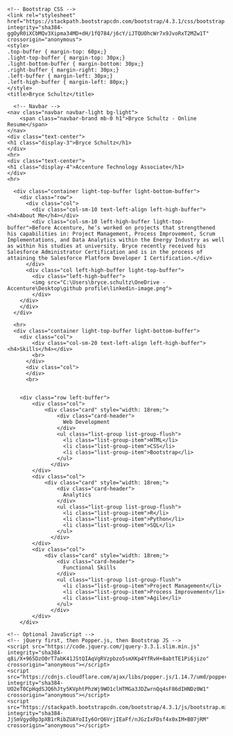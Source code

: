 <!doctype html>
<html lang="en">
  <head
  >
    <!-- Required meta tags -->
    <meta charset="utf-8">
    <meta name="viewport" content="width=device-width, initial-scale=1, shrink-to-fit=no">

    <!-- Bootstrap CSS -->
    <link rel="stylesheet" href="https://stackpath.bootstrapcdn.com/bootstrap/4.3.1/css/bootstrap.min.css" integrity="sha384-ggOyR0iXCbMQv3Xipma34MD+dH/1fQ784/j6cY/iJTQUOhcWr7x9JvoRxT2MZw1T" crossorigin="anonymous">
    <style>
    .top-buffer { margin-top: 60px;}
    .light-top-buffer { margin-top: 30px;}
    .light-bottom-buffer { margin-bottom: 30px;}
    .right-buffer { margin-right: 30px;}
    .left-buffer { margin-left: 30px;}
    .left-high-buffer { margin-left: 80px;}
    </style>
    <title>Bryce Schultz</title>
  </head>
  <body>
      
      <!-- Navbar -->
    <nav class="navbar navbar-light bg-light">
        <span class="navbar-brand mb-0 h1">Bryce Schultz - Online Resume</span>
    </nav>
    <div class="text-center">
    <h1 class="display-3">Bryce Schultz</h1>
    </div>
    <hr>
    <div class="text-center">
    <h1 class="display-4">Accenture Technology Associate</h1>
    </div>
    <hr>

      <div class="container light-top-buffer light-bottom-buffer">
        <div class="row">
          <div class="col">
            <div class="col-sm-10 text-left-align left-high-buffer"><h4>About Me</h4></div>
            <div class="col-sm-10 left-high-buffer light-top-buffer">Before Accenture, he’s worked on projects that strengthened his capabilities in: Project Management, Process Improvement, Scrum Implementations, and Data Analytics within the Energy Industry as well as within his studies at university. Bryce recently received his Salesforce Administrator Certification and is in the process of attaining the Salesforce Platform Developer I Certification.</div>
          </div>
          <div class="col left-high-buffer light-top-buffer">
            <div class="left-high-buffer">
            <img src="C:\Users\bryce.schultz\OneDrive - Accenture\Desktop\github profile\linkedin-image.png">
            </div>
        </div>
        </div>
      </div> 

      <hr>
      <div class="container light-top-buffer light-bottom-buffer">
        <div class="col">
            <div class="col-sm-20 text-left-align left-high-buffer"><h4>Skills</h4></div>
            <br>
          </div>
          <div class="col">
          </div>
          <br>


        <div class="row left-buffer">
            <div class="col">
                <div class="card" style="width: 18rem;">
                    <div class="card-header">
                      Web Development
                    </div>
                    <ul class="list-group list-group-flush">
                      <li class="list-group-item">HTML</li>
                      <li class="list-group-item">CSS</li>
                      <li class="list-group-item">Bootstrap</li>
                    </ul>
                  </div>
            </div>
            <div class="col">
                <div class="card" style="width: 18rem;">
                    <div class="card-header">
                      Analytics
                    </div>
                    <ul class="list-group list-group-flush">
                      <li class="list-group-item">R</li>
                      <li class="list-group-item">Python</li>
                      <li class="list-group-item">SQL</li>
                    </ul>
                  </div>
            </div>
            <div class="col">
                <div class="card" style="width: 18rem;">
                    <div class="card-header">
                      Functional Skills
                    </div>
                    <ul class="list-group list-group-flush">
                      <li class="list-group-item">Project Management</li>
                      <li class="list-group-item">Process Improvement</li>
                      <li class="list-group-item">Agile</li>
                    </ul>
                  </div>
            </div>
        </div>

    <!-- Optional JavaScript -->
    <!-- jQuery first, then Popper.js, then Bootstrap JS -->
    <script src="https://code.jquery.com/jquery-3.3.1.slim.min.js" integrity="sha384-q8i/X+965DzO0rT7abK41JStQIAqVgRVzpbzo5smXKp4YfRvH+8abtTE1Pi6jizo" crossorigin="anonymous"></script>
    <script src="https://cdnjs.cloudflare.com/ajax/libs/popper.js/1.14.7/umd/popper.min.js" integrity="sha384-UO2eT0CpHqdSJQ6hJty5KVphtPhzWj9WO1clHTMGa3JDZwrnQq4sF86dIHNDz0W1" crossorigin="anonymous"></script>
    <script src="https://stackpath.bootstrapcdn.com/bootstrap/4.3.1/js/bootstrap.min.js" integrity="sha384-JjSmVgyd0p3pXB1rRibZUAYoIIy6OrQ6VrjIEaFf/nJGzIxFDsf4x0xIM+B07jRM" crossorigin="anonymous"></script>
  </body>
</html>
